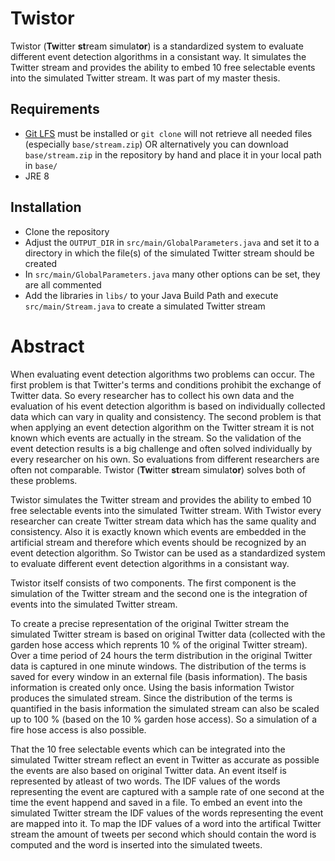 # Twistor
Twistor (**Tw**itter **st**ream simulat**or**) is a standardized system to evaluate different event detection algorithms in a consistant way. It simulates the Twitter stream and provides the ability to embed 10 free selectable events into the simulated Twitter stream. It was part of my master thesis.

## Requirements
- [Git LFS](https://git-lfs.github.com/) must be installed or `git clone` will not retrieve all needed files (especially `base/stream.zip`) OR alternatively you can download `base/stream.zip` in the repository by hand and place it in your local path in `base/`
- JRE 8

## Installation
- Clone the repository
- Adjust the `OUTPUT_DIR` in `src/main/GlobalParameters.java` and set it to a directory in which the file(s) of the simulated Twitter stream should be created
- In `src/main/GlobalParameters.java` many other options can be set, they are all commented
- Add the libraries in `libs/` to your Java Build Path and execute `src/main/Stream.java` to create a simulated Twitter stream

# Abstract
When evaluating event detection algorithms two problems can occur. The first problem is that Twitter's terms and conditions prohibit the exchange of Twitter data. So every researcher has to collect his own data and the evaluation of his event detection algorithm is based on individually collected data which can vary in quality and consistency. The second problem is that when applying an event detection algorithm on the Twitter stream it is not known which events are actually in the stream. So the validation of the event detection results is a big challenge and often solved individually by every researcher on his own. So evaluations from different researchers are often not comparable. Twistor (**Tw**itter **st**ream simulat**or**) solves both of these problems.

Twistor simulates the Twitter stream and provides the ability to embed 10 free selectable events into the simulated Twitter stream. With Twistor every researcher can create Twitter stream data which has the same quality and consistency. Also it is exactly known which events are embedded in the artificial stream and therefore which events should be recognized by an event detection algorithm. So Twistor can be used as a standardized system to evaluate different event detection algorithms in a consistant way. 

Twistor itself consists of two components. The first component is the simulation of the Twitter stream and the second one is the integration of events into the simulated Twitter stream.

To create a precise representation of the original Twitter stream the simulated Twitter stream is based on original Twitter data (collected with the garden hose access which reprents 10 % of the original Twitter stream). Over a time period of 24 hours the term distribution in the original Twitter data is captured in one minute windows. The distribution of the terms is saved for every window in an external file (basis information). The basis information is created only once. Using the basis information Twistor produces the simulated stream. Since the distribution of the terms is quantified in the basis information the simulated stream can also be scaled up to 100 % (based on the 10 % garden hose access). So a simulation of a fire hose access is also possible.

That the 10 free selectable events which can be integrated into the simulated Twitter stream reflect an event in Twitter as accurate as possible the events are also based on original Twitter data. An event itself is represented by atleast of two words. The IDF values of the words representing the event are captured with a sample rate of one second at the time the event happend and saved in a file. To embed an event into the simulated Twitter stream the IDF values of the words representing the event are mapped into it. To map the IDF values of a word into the artifical Twitter stream the amount of tweets per second which should contain the word is computed and the word is inserted into the simulated tweets.

